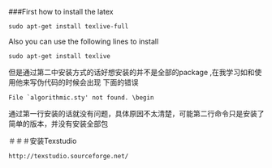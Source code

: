 ###First how to install the latex
```
sudo apt-get install texlive-full

```
Also you can use the following lines to install
```
sudo apt-get install texlive

```
但是通过第二中安装方式的话好想安装的并不是全部的package ,在我学习如和使用他来写伪代码的时候会出现
下面的错误
```
File `algorithmic.sty' not found. \begin

```
通过第一行安装的话就没有问题，具体原因不太清楚，可能第二行命令只是安装了简单的版本，并没有安装全部包

＃＃＃安装Texstudio
```
http://texstudio.sourceforge.net/
```
